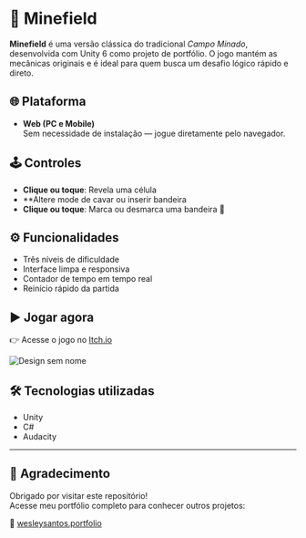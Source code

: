 # 🧨 Minefield

**Minefield** é uma versão clássica do tradicional *Campo Minado*, desenvolvida com Unity 6 como projeto de portfólio. O jogo mantém as mecânicas originais e é ideal para quem busca um desafio lógico rápido e direto.

## 🌐 Plataforma

- **Web (PC e Mobile)**  
  Sem necessidade de instalação — jogue diretamente pelo navegador.

## 🕹️ Controles

- **Clique ou toque**: Revela uma célula
- **Altere mode de cavar ou inserir bandeira
- **Clique ou toque**: Marca ou desmarca uma bandeira 🚩

## ⚙️ Funcionalidades

- Três níveis de dificuldade  
- Interface limpa e responsiva  
- Contador de tempo em tempo real  
- Reinício rápido da partida  

## ▶️ Jogar agora

👉 Acesse o jogo no [Itch.io](https://wesleysotnas64.itch.io/minefield)

![Design sem nome](https://github.com/user-attachments/assets/48ccd6b0-fa5c-442c-9635-b078eea56e8c)


## 🛠️ Tecnologias utilizadas

- Unity  
- C#  
- Audacity

---

## 🙏 Agradecimento

Obrigado por visitar este repositório!  
Acesse meu portfólio completo para conhecer outros projetos:

🔗 [wesleysantos.portfolio](https://wesley-santos-dev-portfolio.netlify.app/)

